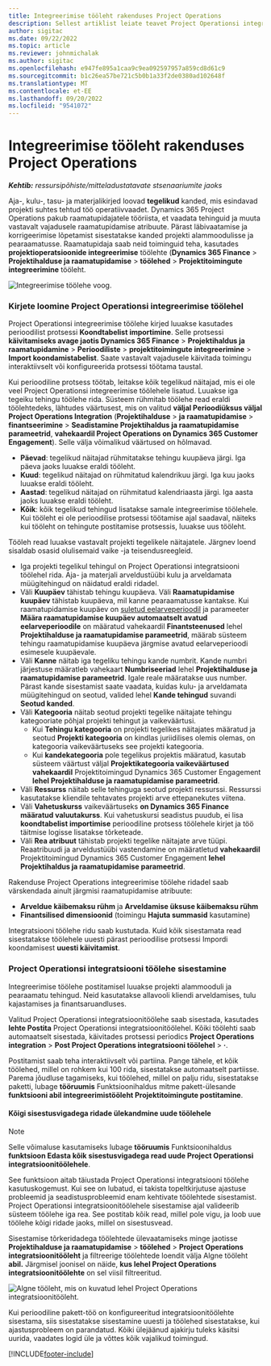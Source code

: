 ```yaml
---
title: Integreerimise tööleht rakenduses Project Operations
description: Sellest artiklist leiate teavet Project Operationsi integratsiooni töölehega töötamise kohta.
author: sigitac
ms.date: 09/22/2022
ms.topic: article
ms.reviewer: johnmichalak
ms.author: sigitac
ms.openlocfilehash: e947fe895a1caa9c9ea092597957a859cd8d61c9
ms.sourcegitcommit: b1c26ea57be721c5b0b1a33f2de0380ad102648f
ms.translationtype: MT
ms.contentlocale: et-EE
ms.lasthandoff: 09/20/2022
ms.locfileid: "9541072"
---
```

# <a name="integration-journal-in-project-operations"></a>Integreerimise tööleht rakenduses Project Operations

_**Kehtib:** ressursipõhiste/mitteladustatavate stsenaariumite jaoks_

Aja-, kulu-, tasu- ja materjalikirjed loovad **tegelikud** kanded, mis esindavad projekti suhtes tehtud töö operatiivvaadet. Dynamics 365 Project Operations pakub raamatupidajatele tööriista, et vaadata tehinguid ja muuta vastavalt vajadusele raamatupidamise atribuute. Pärast läbivaatamise ja korrigeerimise lõpetamist sisestatakse kanded projekti alammoodulisse ja pearaamatusse. Raamatupidaja saab neid toiminguid teha, kasutades **projektioperatsioonide integreerimise** töölehte (**Dynamics 365 Finance** > **Projektihalduse ja raamatupidamise** > **töölehed** > **Projektitoimingute integreerimine** tööleht.

![Integreerimise töölehe voog.](./media/IntegrationJournal.png)

### <a name="create-records-in-the-project-operations-integration-journal"></a>Kirjete loomine Project Operationsi integreerimise töölehel

Project Operationsi integreerimise töölehe kirjed luuakse kasutades perioodilist protsessi **Koondtabelist importimine**. Selle protsessi **käivitamiseks avage jaotis Dynamics 365 Finance** > **Projektihaldus ja raamatupidamine** > **Perioodiliste** > **projektitoimingute integreerimine** > **Import koondamistabelist**. Saate vastavalt vajadusele käivitada toimingu interaktiivselt või konfigureerida protsessi töötama taustal.

Kui perioodiline protsess töötab, leitakse kõik tegelikud näitajad, mis ei ole veel Project Operationsi integreerimise töölehele lisatud. Luuakse iga tegeiku tehingu töölehe rida.
Süsteem rühmitab töölehe read eraldi töölehtedeks, lähtudes väärtusest, mis on valitud **väljal Perioodiüksus väljal Project Operations Integration** (**Projektihalduse** > **ja raamatupidamise** > **finantseerimine** > **Seadistamine Projektihaldus ja raamatupidamise parameetrid**, **vahekaardil Project Operations on Dynamics 365 Customer Engagement**). Selle välja võimalikud väärtused on hõlmavad.

  - **Päevad**: tegelikud näitajad rühmitatakse tehingu kuupäeva järgi. Iga päeva jaoks luuakse eraldi tööleht.
  - **Kuud**: tegelikud näitajad on rühmitatud kalendrikuu järgi. Iga kuu jaoks luuakse eraldi tööleht.
  - **Aastad**: tegelikud näitajad on rühmitatud kalendriaasta järgi. Iga aasta jaoks luuakse eraldi tööleht.
  - **Kõik**: kõik tegelikud tehingud lisatakse samale integreerimise töölehele. Kui tööleht ei ole perioodilise protsessi töötamise ajal saadaval, näiteks kui tööleht on tehingute postitamise protsessis, luuakse uus tööleht.

Tööleh read luuakse vastavalt projekti tegelikele näitajatele. Järgnev loend sisaldab osasid olulisemaid vaike -ja teisendusreegleid.

  - Iga projekti tegelikul tehingul on Project Operationsi integratsiooni töölehel rida. Aja- ja materjali arveldustüübi kulu ja arveldamata müügitehingud on näidatud eraldi ridadel.
  - Väli **Kuupäev** tähistab tehingu kuupäeva. Väli **Raamatupidamise kuupäev** tähistab kuupäeva, mil kanne pearaamatusse kantakse. Kui raamatupidamise kuupäev on [suletud eelarveperioodil](/dynamics365/finance/general-ledger/close-general-ledger-at-period-end) ja parameeter **Määra raamatupidamise kuupäev automaatselt avatud eelarveperioodile** on määratud vahekaardil **Finantsteenused** lehel **Projektihalduse ja raamatupidamise parameetrid**, määrab süsteem tehingu raamatupidamise kuupäeva järgmise avatud eelarveperioodi esimesele kuupäevale.
  - Väli **Kanne** näitab iga tegeliku tehingu kande numbrit. Kande numbri järjestuse määratleb vahekaart **Numbriseeriad** lehel **Projektihalduse ja raamatupidamise parameetrid**. Igale reale määratakse uus number. Pärast kande sisestamist saate vaadata, kuidas kulu- ja arveldamata müügitehingud on seotud, valided lehel **Kande tehingud** suvandi **Seotud kanded**.
  - Väli **Kategooria** näitab seotud projekti tegelike näitajate tehingu kategooriate põhjal projekti tehingut ja vaikeväärtusi.
    - Kui **Tehingu kategooria** on projekti tegelikes näitajates määratud ja seotud **Projekti kategooria** on kindlas juriidilises olemis olemas, on kategooria vaikeväärtuseks see projekti kategooria.
    - Kui **kandekategooria** pole tegelikus projektis määratud, kasutab süsteem väärtust väljal **Projektikategooria vaikeväärtused** **vahekaardil** Projektitoimingud Dynamics 365 Customer Engagement **lehel Projektihalduse ja raamatupidamise parameetrid**.
  - Väli **Ressurss** näitab selle tehinguga seotud projekti ressurssi. Ressurssi kasutatakse kliendile tehtavates projekti arve ettepanekutes viitena.
  - Väli **Vahetuskurss** vaikeväärtuseks **on Dynamics 365 Finance määratud valuutakurss**. Kui vahetuskursi seadistus puudub, ei lisa **koondtabelist importimise** perioodiline protsess töölehele kirjet ja töö täitmise logisse lisatakse tõrketeade.
  - Väli **Rea atribuut** tähistab projekti tegelike näitajate arve tüüpi. Reaatribuudi ja arveldustüübi vastendamine on määratletud **vahekaardil** Projektitoimingud Dynamics 365 Customer Engagement **lehel Projektihaldus ja raamatupidamise parameetrid**.

Rakenduse Project Operations integreerimise töölehe ridadel saab värskendada ainult järgmisi raamatupidamise atribuute:

- **Arveldue käibemaksu rühm** ja **Arveldamise üksuse käibemaksu rühm**
- **Finantsilised dimensioonid** (toimingu **Hajuta summasid** kasutamine)

Integratsiooni töölehe ridu saab kustutada. Kuid kõik sisestamata read sisestatakse töölehele uuesti pärast perioodilise protsessi Impordi koondamisest **uuesti käivitamist**.

### <a name="post-the-project-operations-integration-journal"></a>Project Operationsi integratsiooni töölehe sisestamine

Integreerimise töölehe postitamisel luuakse projekti alammooduli ja pearaamatu tehingud. Neid kasutatakse allavooli kliendi arveldamises, tulu kajastamises ja finantsaruandluses.

Valitud Project Operationsi integratsioonitöölehe saab sisestada, kasutades **lehte Postita** Project Operationsi integratsioonitöölehel. Kõiki töölehti saab automaatselt sisestada, käivitades protsessi periodics **Project Operations integration** > **Post Project Operations integratsiooni töölehel** > **·**.

Postitamist saab teha interaktiivselt või partiina. Pange tähele, et kõik töölehed, millel on rohkem kui 100 rida, sisestatakse automaatselt partiisse. Parema jõudluse tagamiseks, kui töölehed, millel on palju ridu, sisestatakse paketti, lubage **tööruumis** Funktsioonihaldus mitme pakett-ülesande **funktsiooni abil integreerimistööleht Projektitoimingute postitamine**. 

#### <a name="transfer-all-lines-that-have-posting-errors-to-a-new-journal"></a>Kõigi sisestusvigadega ridade ülekandmine uude töölehele

> [!NOTE]
> Selle võimaluse kasutamiseks lubage **tööruumis** Funktsioonihaldus **funktsioon Edasta kõik sisestusvigadega read uude Project Operationsi integratsioonitöölehele**.

See funktsioon aitab täiustada Project Operationsi integratsiooni töölehe kasutuskogemust. Kui see on lubatud, ei takista topeltkirjutuse ajastuse probleemid ja seadistusprobleemid enam kehtivate töölehtede sisestamist. Project Operationsi integratsioonitöölehele sisestamise ajal valideerib süsteem töölehe iga rea. See postitab kõik read, millel pole vigu, ja loob uue töölehe kõigi ridade jaoks, millel on sisestusvead.

Sisestamise tõrkeridadega töölehtede ülevaatamiseks minge jaotisse **Projektihalduse ja raamatupidamise** \> **töölehed** \> **Project Operations integratsioonitööleht** ja filtreerige töölehtede loendit välja Algne tööleht **abil.** Järgmisel joonisel on näide, **kus lehel Project Operations integratsioonitöölehte** on sel viisil filtreeritud.

![Algne tööleht, mis on kuvatud lehel Project Operations integratsioonitööleht.](./media/transferLines-originalJournal.png)

Kui perioodiline pakett-töö on konfigureeritud integratsioonitöölehte sisestama, siis sisestatakse sisestamine uuesti ja töölehed sisestatakse, kui ajastusprobleem on parandatud. Kõiki ülejäänud ajakirju tuleks käsitsi uurida, vaadates logid üle ja võttes kõik vajalikud toimingud.

[!INCLUDE[footer-include](../includes/footer-banner.md)]
